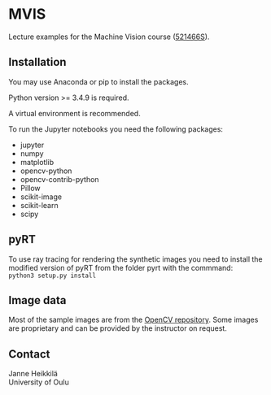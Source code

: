 # MVIS
Lecture examples for the Machine Vision course ([521466S](https://noppa.oulu.fi/noppa/kurssi/521466s/etusivu)).

## Installation

You may use Anaconda or pip to install the packages. 

Python version >= 3.4.9 is required.

A virtual environment is recommended. 

To run the Jupyter notebooks you need the following packages:

- jupyter
- numpy
- matplotlib
- opencv-python
- opencv-contrib-python
- Pillow
- scikit-image
- scikit-learn
- scipy

## pyRT

To use ray tracing for rendering the synthetic images you need to install the modified version of pyRT from the folder pyrt with the commmand:\
```python3 setup.py install```

## Image data

Most of the sample images are from the [OpenCV repository](https://github.com/opencv/opencv/tree/master/samples/data). Some images are proprietary and can be provided by the instructor on request.

## Contact

Janne Heikkilä \
University of Oulu
